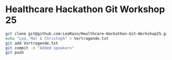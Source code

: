 # Healthcare Hackathon Git Workshop 25

```bash
git clone git@github.com:LeaRain/Healthcare-Hackathon-Git-Workshop25.git
echo "Lea, Mat & Christoph" > Vortragende.txt
git add Vortragende.txt
git commit -m "Added speakers"
git push
```

